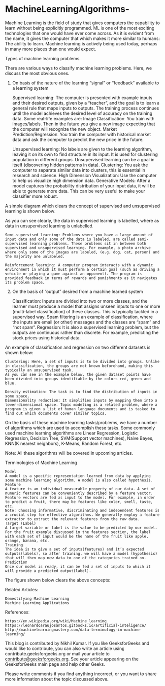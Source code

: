 # MachineLearningAlgorithms-
Machine Learning is the field of study that gives computers the capability to learn without being explicitly programmed. 
ML is one of the most exciting technologies that one would have ever come across. As it is evident from the name,
it gives the computer that which makes it more similar to humans:
The ability to learn. Machine learning is actively being used today, perhaps in many more places than one would expect. 


Types of machine learning problems

There are various ways to classify machine learning problems. Here, we discuss the most obvious ones.
1. On basis of the nature of the learning “signal” or “feedback” available to a learning system

    Supervised learning: The computer is presented with example inputs and their desired outputs, given by a “teacher”, and the goal is to learn a general rule that maps inputs to outputs. The training process continues until the model achieves the desired level of accuracy on the training data. Some real-life examples are:
        Image Classification: You train with images/labels. Then in the future you give a new image expecting that the computer will recognize the new object.
        Market Prediction/Regression: You train the computer with historical market data and ask the computer to predict the new price in the future.

    Unsupervised learning: No labels are given to the learning algorithm, leaving it on its own to find structure in its input. It is used for clustering population in different groups. Unsupervised learning can be a goal in itself (discovering hidden patterns in data).
        Clustering: You ask the computer to separate similar data into clusters, this is essential in research and science.
        High Dimension Visualization: Use the computer to help us visualize high dimension data.
        Generative Models: After a model captures the probability distribution of your input data, it will be able to generate more data. This can be very useful to make your classifier more robust.

A simple diagram which clears the concept of supervised and unsupervised learning is shown below:


As you can see clearly, the data in supervised learning is labelled, where as data in unsupervised learning is unlabelled.

    Semi-supervised learning: Problems where you have a large amount of input data and only some of the data is labeled, are called semi-supervised learning problems. These problems sit in between both supervised and unsupervised learning. For example, a photo archive where only some of the images are labeled, (e.g. dog, cat, person) and the majority are unlabeled.

    Reinforcement learning: A computer program interacts with a dynamic environment in which it must perform a certain goal (such as driving a vehicle or playing a game against an opponent). The program is provided feedback in terms of rewards and punishments as it navigates its problem space.


2. On the basis of “output” desired from a machine learned system


    Classification: Inputs are divided into two or more classes, and the learner must produce a model that assigns unseen inputs to one or more (multi-label classification) of these classes. This is typically tackled in a supervised way. Spam filtering is an example of classification, where the inputs are email (or other) messages and the classes are “spam” and “not spam”.
    Regression: It is also a supervised learning problem, but the outputs are continuous rather than discrete. For example, predicting the stock prices using historical data.

An example of classification and regression on two different datasets is shown below:

    Clustering: Here, a set of inputs is to be divided into groups. Unlike in classification, the groups are not known beforehand, making this typically an unsupervised task.
    As you can see in the example below, the given dataset points have been divided into groups identifiable by the colors red, green and blue.

    Density estimation: The task is to find the distribution of inputs in some space.
    Dimensionality reduction: It simplifies inputs by mapping them into a lower-dimensional space. Topic modeling is a related problem, where a program is given a list of human language documents and is tasked to find out which documents cover similar topics.

On the basis of these machine learning tasks/problems, we have a number of algorithms which are used to accomplish these tasks. Some commonly used machine learning algorithms are Linear Regression, Logistic Regression, Decision Tree, SVM(Support vector machines), Naive Bayes, KNN(K nearest neighbors), K-Means, Random Forest, etc.

Note: All these algorithms will be covered in upcoming articles.

Terminologies of Machine Learning

    Model
    A model is a specific representation learned from data by applying some machine learning algorithm. A model is also called hypothesis.
    Feature
    A feature is an individual measurable property of our data. A set of numeric features can be conveniently described by a feature vector. Feature vectors are fed as input to the model. For example, in order to predict a fruit, there may be features like color, smell, taste, etc.
    Note: Choosing informative, discriminating and independent features is a crucial step for effective algorithms. We generally employ a feature extractor to extract the relevant features from the raw data.
    Target (Label)
    A target variable or label is the value to be predicted by our model. For the fruit example discussed in the features section, the label with each set of input would be the name of the fruit like apple, orange, banana, etc.
    Training
    The idea is to give a set of inputs(features) and it’s expected outputs(labels), so after training, we will have a model (hypothesis) that will then map new data to one of the categories trained on.
    Prediction
    Once our model is ready, it can be fed a set of inputs to which it will provide a predicted output(label).

The figure shown below clears the above concepts:

Related Articles:

    Demestifying Machine Learning
    Machine Learning Applications

References:

    https://en.wikipedia.org/wiki/Machine_learning
    https://leonardoaraujosantos.gitbooks.io/artificial-inteligence/
    http://machinelearningmastery.com/data-terminology-in-machine-learning/

This blog is contributed by Nikhil Kumar. If you like GeeksforGeeks and would like to contribute, you can also write an article using contribute.geeksforgeeks.org or mail your article to contribute@geeksforgeeks.org. See your article appearing on the GeeksforGeeks main page and help other Geeks.

Please write comments if you find anything incorrect, or you want to share more information about the topic discussed above.
